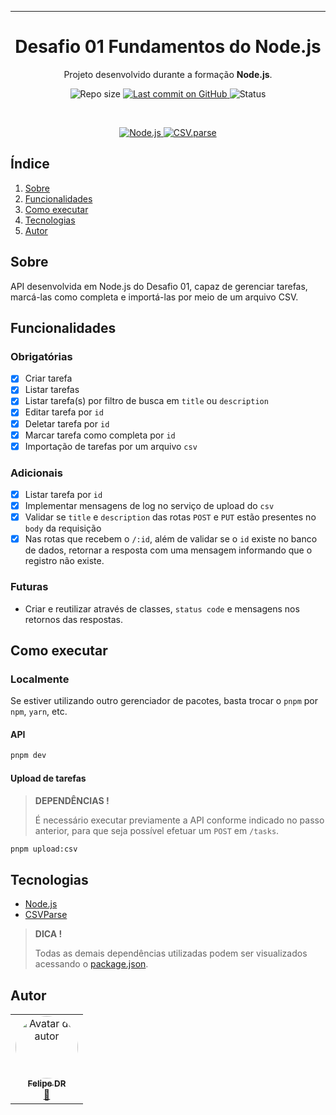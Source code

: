<p align="center">
  <!-- <img src="https://avatars.githubusercontent.com/u/28929274?s=200&v=4" alt="Rocketseat" /> -->
  <hr>
  <h1 align="center">Desafio 01 Fundamentos do Node.js</h1>
  <p align="center">Projeto desenvolvido durante a formação <strong>Node.js</strong>.</p>
</p>

<p align="center">
  <img src="https://img.shields.io/github/repo-size/felipe-dr/challenge-fundamentals-api-node?style=for-the-badge&color=4e5acf" alt="Repo size" />
  <a aria-label="Last Commit" href="https://github.com/felipe-dr/challenge-fundamentals-api-node/commits/main">
    <img src="https://img.shields.io/github/last-commit/felipe-dr/challenge-fundamentals-api-node?style=for-the-badge&color=4e5acf" alt="Last commit on GitHub" />
  </a>
  <!-- <img src="https://img.shields.io/badge/license-MIT-4e5acf?style=for-the-badge" alt="License" /> -->
  <img src="https://img.shields.io/badge/status-concluído-green?style=for-the-badge" alt="Status" />
</p>

<br>

<p align="center">
  <a target="_blank" href="https://nodejs.org/en">
    <img src="https://img.shields.io/static/v1?style=plastic&color=blue&label=Node.js&message=JS&logo=Node.js" alt="Node.js" />
  </a>
  <a target="_blank" href="https://csv.js.org/parse/">
    <img src="https://img.shields.io/static/v1?style=plastic&color=blue&label=CSVParse&message=JS" alt="CSV.parse" />
  </a>
</p>

## Índice

<ol>
  <li><a href="#sobre">Sobre</a></li>
  <li><a href="#funcionalidades">Funcionalidades</a></li>
  <li><a href="#como-executar">Como executar</a></li>
  <li><a href="#tecnologias">Tecnologias</a></li>
  <li><a href="#autor">Autor</a></li>
</ol>

## Sobre

API desenvolvida em Node.js do Desafio 01, capaz de gerenciar tarefas, marcá-las como completa e importá-las por meio de um arquivo CSV.

## Funcionalidades

### Obrigatórias

- [x] Criar tarefa
- [x] Listar tarefas
- [x] Listar tarefa(s) por filtro de busca em `title` ou `description`
- [x] Editar tarefa por `id`
- [x] Deletar tarefa por `id`
- [x] Marcar tarefa como completa por `id`
- [x] Importação de tarefas por um arquivo `csv`

### Adicionais

- [x] Listar tarefa por `id`
- [x] Implementar mensagens de log no serviço de upload do `csv`
- [x] Validar se `title` e `description` das rotas `POST` e `PUT` estão presentes no `body` da requisição
- [x] Nas rotas que recebem o `/:id`, além de validar se o `id` existe no banco de dados, retornar a resposta com uma mensagem informando que o registro não existe.

### Futuras

- Criar e reutilizar através de classes, `status code` e mensagens nos retornos das respostas.

## Como executar

### Localmente

Se estiver utilizando outro gerenciador de pacotes, basta trocar o `pnpm` por `npm`, `yarn`, etc.

#### API

```bash
pnpm dev
```

#### Upload de tarefas

> **DEPENDÊNCIAS !**
>
> É necessário executar previamente a API conforme indicado no passo anterior, para que seja possível efetuar um `POST` em `/tasks`.

```bash
pnpm upload:csv
```

## Tecnologias

- [Node.js](https://nodejs.org/en)
- [CSVParse](https://csv.js.org/parse/)

> **DICA !**
>
> Todas as demais dependências utilizadas podem ser visualizados acessando o [package.json](./package.json).

## Autor

<table>
  <tr>
    <td align="center">
      <a href="https://github.com/felipe-dr">
        <img style="border-radius: 50%;" src="https://avatars.githubusercontent.com/u/62888625?s=96&v=4" width="100px;" alt="Avatar do autor" />
        <br />
        <sub>
          <b>Felipe DR</b>
        </sub>
      </a>
      <br />
      <a href="mailto:felipe.corp7@gmail.com" title="E-mail">📩</a>
    </td>
  </tr>
</table>
